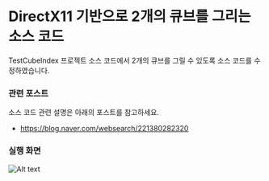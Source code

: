 # DirectX11 기반으로 2개의 큐브를 그리는 소스 코드
TestCubeIndex 프로젝트 소스 코드에서 2개의 큐브를 그릴 수 있도록 소스 코드를 수정하였습니다.

### 관련 포스트
소스 코드 관련 설명은 아래의 포스트를 참고하세요.

* https://blog.naver.com/websearch/221380282320

### 실행 화면

![Alt text](https://blogfiles.pstatic.net/MjAxODEwMThfNTgg/MDAxNTM5ODU1NzAyMTMy.eUsUbZ9TR7Yu5zz6qEfxuIEu2O2GVQrkvyT2Bt11Lhwg.CgX6wQwuCqx9XRvqVuExzGwsTB-TphB7ijrCfhyeXykg.PNG.websearch/DirectX11-2%EA%B0%9C%ED%81%90%EB%B8%8C.png)
